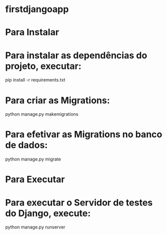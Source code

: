 # firstdjangoapp


# Para Instalar

# Para instalar as dependências do projeto, executar:

pip install -r requirements.txt

# Para criar as Migrations:

python manage.py makemigrations

# Para efetivar as Migrations no banco de dados:

python manage.py migrate

# Para Executar

# Para executar o Servidor de testes do Django, execute:

python manage.py runserver

